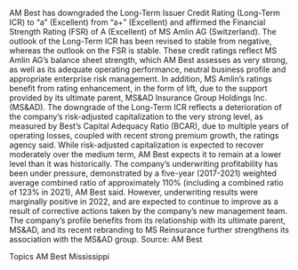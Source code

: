 AM Best has downgraded the Long-Term Issuer Credit Rating (Long-Term ICR) to “a” (Excellent) from “a+” (Excellent) and affirmed the Financial Strength Rating (FSR) of A (Excellent) of MS Amlin AG (Switzerland).
The outlook of the Long-Term ICR has been revised to stable from negative, whereas the outlook on the FSR is stable. These credit ratings reflect MS Amlin AG’s balance sheet strength, which AM Best assesses as very strong, as well as its adequate operating performance, neutral business profile and appropriate enterprise risk management. In addition, MS Amlin’s ratings benefit from rating enhancement, in the form of lift, due to the support provided by its ultimate parent, MS&AD Insurance Group Holdings Inc. (MS&AD).
The downgrade of the Long-Term ICR reflects a deterioration of the company’s risk-adjusted capitalization to the very strong level, as measured by Best’s Capital Adequacy Ratio (BCAR), due to multiple years of operating losses, coupled with recent strong premium growth, the ratings agency said.
While risk-adjusted capitalization is expected to recover moderately over the medium term, AM Best expects it to remain at a lower level than it was historically.
The company’s underwriting profitability has been under pressure, demonstrated by a five-year (2017-2021) weighted average combined ratio of approximately 110% (including a combined ratio of 123% in 2021), AM Best said. However, underwriting results were marginally positive in 2022, and are expected to continue to improve as a result of corrective actions taken by the company’s new management team.
The company’s profile benefits from its relationship with its ultimate parent, MS&AD, and its recent rebranding to MS Reinsurance further strengthens its association with the MS&AD group.
Source: AM Best

Topics
AM Best
Mississippi
